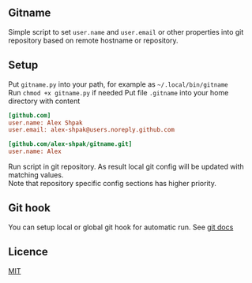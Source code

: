 ## Gitname

Simple script to set `user.name` and `user.email` or other properties into git repository based on remote hostname or repository.


## Setup
Put `gitname.py` into your path, for example as `~/.local/bin/gitname`  
Run `chmod +x gitname.py` if needed
Put file `.gitname` into your home directory with content
```ini
[github.com]
user.name: Alex Shpak
user.email: alex-shpak@users.noreply.github.com

[github.com/alex-shpak/gitname.git]
user.name: Alex
```

Run script in git repository. As result local git config will be updated with matching values.  
Note that repository specific config sections has higher priority.


## Git hook
You can setup local or global git hook for automatic run. See [git docs](https://git-scm.com/docs/githooks)


## Licence
[MIT](LICENCE.txt)